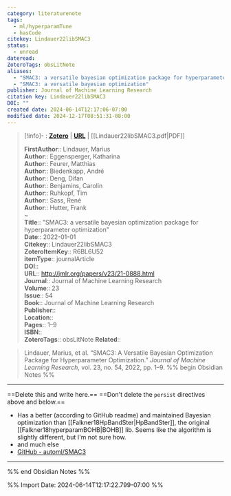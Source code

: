 ```yaml
---
category: literaturenote
tags:
  - ml/hyperparamTune
  - hasCode
citekey: Lindauer22libSMAC3
status:
  - unread
dateread: 
ZoteroTags: obsLitNote
aliases:
  - "SMAC3: a versatile bayesian optimization package for hyperparameter optimization"
  - "SMAC3: a versatile bayesian optimization"
publisher: Journal of Machine Learning Research
citation key: Lindauer22libSMAC3
DOI: ""
created date: 2024-06-14T12:17:06-07:00
modified date: 2024-12-17T08:51:31-08:00
---
```


> [!info]- : [**Zotero**](zotero://select/library/items/R6BL6U52)   | [**URL**](http://jmlr.org/papers/v23/21-0888.html) | [[Lindauer22libSMAC3.pdf|PDF]]
>
> 
> 
> **FirstAuthor**:: Lindauer, Marius  
> **Author**:: Eggensperger, Katharina  
> **Author**:: Feurer, Matthias  
> **Author**:: Biedenkapp, André  
> **Author**:: Deng, Difan  
> **Author**:: Benjamins, Carolin  
> **Author**:: Ruhkopf, Tim  
> **Author**:: Sass, René  
> **Author**:: Hutter, Frank  
~    
> **Title**:: "SMAC3: a versatile bayesian optimization package for hyperparameter optimization"  
> **Date**:: 2022-01-01  
> **Citekey**:: Lindauer22libSMAC3  
> **ZoteroItemKey**:: R6BL6U52  
> **itemType**:: journalArticle  
> **DOI**::   
> **URL**:: http://jmlr.org/papers/v23/21-0888.html  
> **Journal**:: Journal of Machine Learning Research  
> **Volume**:: 23  
> **Issue**:: 54  
> **Book**:: Journal of Machine Learning Research  
> **Publisher**::   
> **Location**::    
> **Pages**:: 1–9  
> **ISBN**::   
> **ZoteroTags**:: obsLitNote
> **Related**:: 

> Lindauer, Marius, et al. “SMAC3: A Versatile Bayesian Optimization Package for Hyperparameter Optimization.” _Journal of Machine Learning Research_, vol. 23, no. 54, 2022, pp. 1–9.
%% begin Obsidian Notes %%
___
==Delete this and write here.==
==Don't delete the `persist` directives above and below.==

- Has a better (according to GitHub readme) and maintained Bayesian optimization than [[Falkner18HpBandSter|HpBandSter]], the original [[Falkner18hyperparamBOHB|BOHB]] lib.  Seems like the algorithm is slightly different, but I'm not sure how.
- and much else
- [GitHub - automl/SMAC3](https://github.com/automl/SMAC3)
___
%% end Obsidian Notes %%



%% Import Date: 2024-06-14T12:17:22.799-07:00 %%
